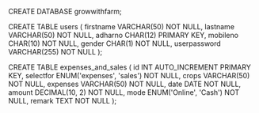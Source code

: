 <!-- Database -->

CREATE DATABASE growwithfarm;

<!-- User Table -->

CREATE TABLE users (
firstname VARCHAR(50) NOT NULL,
lastname VARCHAR(50) NOT NULL,
adharno CHAR(12) PRIMARY KEY,
mobileno CHAR(10) NOT NULL,
gender CHAR(1) NOT NULL,
userpassword VARCHAR(255) NOT NULL
);

<!-- Expenses and sales table -->

CREATE TABLE expenses_and_sales (
id INT AUTO_INCREMENT PRIMARY KEY,
selectfor ENUM('expenses', 'sales') NOT NULL,
crops VARCHAR(50) NOT NULL,
expenses VARCHAR(50) NOT NULL,
date DATE NOT NULL,
amount DECIMAL(10, 2) NOT NULL,
mode ENUM('Online', 'Cash') NOT NULL,
remark TEXT NOT NULL
);
